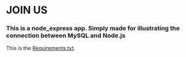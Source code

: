 # JOIN US
<h3>This is a node_express app. Simply made for illustrating the connection between MySQL and Node.js</h3>

This is the [Requirements.txt]([https://pages.github.com/](https://github.com/Dhiraj73Ray/JoinUs/blob/main/requirements.txt)https://github.com/Dhiraj73Ray/JoinUs/blob/main/requirements.txt).
